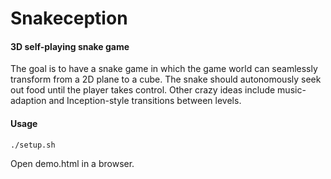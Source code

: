 Snakeception
============

#### 3D self-playing snake game ####
The goal is to have a snake game in which the game world can seamlessly 
transform from a 2D plane to a cube. The snake should autonomously seek out 
food until the player takes control. Other crazy ideas include music-adaption 
and Inception-style transitions between levels.

#### Usage ####
```https://github.com/mhluska/Snakeception.git && cd Snakeception
./setup.sh
```

Open demo.html in a browser.
